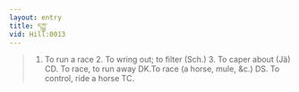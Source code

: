 ```yaml
---
layout: entry
title: དཀྱུ་
vid: Hill:0013
---
```

> 1. To run a race 2. To wring out; to filter (Sch.) 3. To caper about (Jä) CD. To race, to run away DK.To race (a horse, mule, &c.) DS. To control, ride a horse TC.
